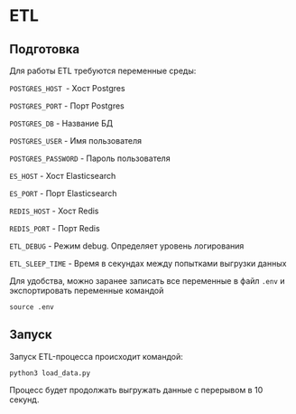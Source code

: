 # ETL

## Подготовка

Для работы ETL требуются переменные среды:

`POSTGRES_HOST `- Хост Postgres

`POSTGRES_PORT` - Порт Postgres

`POSTGRES_DB` - Название БД

`POSTGRES_USER` - Имя пользователя

`POSTGRES_PASSWORD` - Пароль пользователя


`ES_HOST` - Хост Elasticsearch

`ES_PORT` - Порт Elasticsearch

`REDIS_HOST` - Хост Redis

`REDIS_PORT` - Порт Redis

`ETL_DEBUG` - Режим debug. Определяет уровень логирования

`ETL_SLEEP_TIME` - Время в секундах между попытками выгрузки данных

Для удобства, можно заранее записать все переменные в файл `.env` и экспортировать переменные командой

```shell
source .env
```

##  Запуск

Запуск ETL-процесса происходит командой:

```shell
python3 load_data.py
```

Процесс будет продолжать выгружать данные с перерывом в 10 секунд.